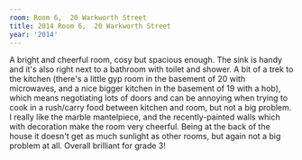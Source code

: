 ```yaml
---
room: Room 6,  20 Warkworth Street
title: 2014 Room 6,  20 Warkworth Street
year: '2014'
---
```


A bright and cheerful room, cosy but spacious enough. The sink is handy and it's also right next to a bathroom with toilet and shower. A bit of a trek to the kitchen (there's a little gyp room in the basement of 20 with microwaves, and a nice bigger kitchen in the basement of 19 with a hob), which means negotiating lots of doors and can be annoying when trying to cook in a rush/carry food between kitchen and room, but not a big problem. I really like the marble mantelpiece, and the recently-painted walls which with decoration make the room very cheerful. Being at the back of the house it doesn't get as much sunlight as other rooms, but again not a big problem at all. Overall brilliant for grade 3!